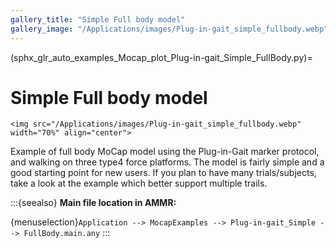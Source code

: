 ```yaml
---
gallery_title: "Simple Full body model"
gallery_image: "/Applications/images/Plug-in-gait_simple_fullbody.webp"
---
```


(sphx_glr_auto_examples_Mocap_plot_Plug-in-gait_Simple_FullBody.py)=

# Simple Full body model


````{sidebar} **Example**
<img src="/Applications/images/Plug-in-gait_simple_fullbody.webp" width="70%" align="center">
````


Example of full body MoCap model using the Plug-in-Gait marker protocol, and
walking on three type4 force platforms. The model is fairly simple and a good
starting point for new users. If you plan to have many trials/subjects, take
a look at the example which better support multiple trails.



:::{seealso}
**Main file location in AMMR:**

{menuselection}`Application --> MocapExamples --> Plug-in-gait_Simple -->
FullBody.main.any`
:::

